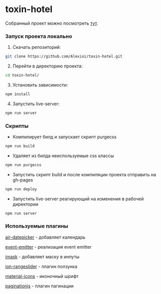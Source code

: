 # toxin-hotel

Собранный проект можно посмотреть [тут](https://alexioi.github.io/toxin-hotel/).

### Запуск проекта локально

1. Скачать репозиторий:

```bash
git clone https://github.com/Alexioi/toxin-hotel.git
```

2. Перейти в директорию проекта:

```bash
cd toxin-hotel/
```

3. Установить зависимости:

```bash
npm install
```

4. Запустить live-server:

```bash
npm run server
```

### Скрипты

- Компилирует билд и запускает скрипт purgecss


```bash
npm run build
```
- Удаляет из билда неиспользуемые css классы


```bash
npm run purgecss
```
- Запустить скрипт build и после компиляции проекта отправить на gh-pages


```bash
npm run deploy
```
- Запустить live-server реагирующий на изменения в рабочей директории


```bash
npm run server
```
### Используемые плагины

[air-datepicker](https://www.npmjs.com/package/air-datepicker) - добавляет календарь

[event-emitter]( https://www.npmjs.com/package/event-emitter)  - реализация event emitter

[imask]( https://www.npmjs.com/package/imask)  - добавляет маску в инпуты

[ion-rangeslider]( https://www.npmjs.com/package/ion-rangeslider) - плагин ползунка

[material-icons]( https://www.npmjs.com/package/material-icons) - иконочный шрифт

[paginationjs](https://www.npmjs.com/package/paginationjs) - плагин пагинации